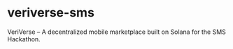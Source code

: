 # veriverse-sms
VeriVerse – A decentralized mobile marketplace built on Solana for the SMS Hackathon.
